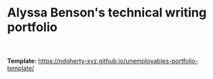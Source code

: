 # Alyssa Benson's technical writing portfolio
<br /><br />
**Template:** https://ndoherty-xyz.github.io/unemployables-portfolio-template/
<br />
<br />
